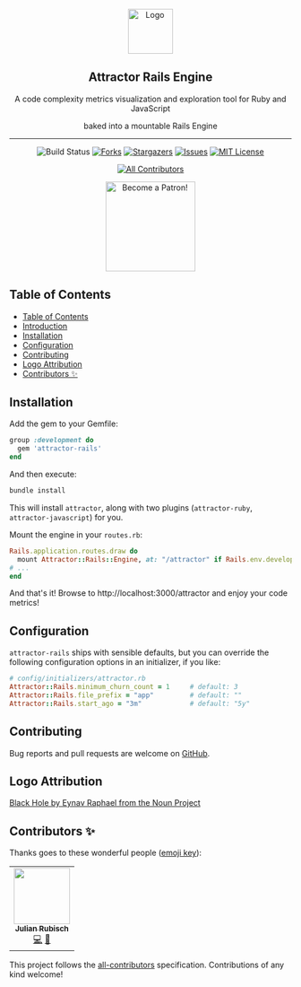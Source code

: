 <!-- MARKDOWN LINKS & IMAGES -->
<!-- Shields -->
[forks-shield]: https://img.shields.io/github/forks/julianrubisch/attractor-rails.svg?style=flat-square
[forks-url]: https://github.com/julianrubisch/attractor-rails/network/members
[stars-shield]: https://img.shields.io/github/stars/julianrubisch/attractor-rails.svg?style=flat-square
[stars-url]: https://github.com/julianrubisch/attractor-rails/stargazers
[issues-shield]: https://img.shields.io/github/issues/julianrubisch/attractor-rails.svg?style=flat-square
[issues-url]: https://github.com/julianrubisch/attractor-rails/issues
[license-shield]: https://img.shields.io/github/license/julianrubisch/attractor-rails.svg?style=flat-square
[license-url]: https://github.com/julianrubisch/attractor-rails/blob/master/LICENSE
[build-status]: https://travis-ci.org/julianrubisch/attractor-rails.svg?branch=master
[twitter-shield]: https://img.shields.io/twitter/follow/AttractorGem?style=social

<!-- Media -->
[logo-source]: https://thenounproject.com/term/black-hole/1043893

[repo]: https://github.com/julianrubisch/attractor-rails

<!-- PROJECT LOGO -->
<br />
<div align="center">
  <a href="https://github.com/julianrubisch/attractor-rails">
    <img src="https://user-images.githubusercontent.com/4352208/65411858-3dc84200-ddee-11e9-99b6-c9cdbeb533c5.png" alt="Logo" width="80" height="80">
  </a>
  <h2 align="center">Attractor Rails Engine</h2>
  <p align="center">A code complexity metrics visualization and exploration tool for Ruby and JavaScript</p>
  <p align="center">baked into a mountable Rails Engine</p>  

---

<!-- PROJECT SHIELDS -->
![Build Status][build-status]
[![Forks][forks-shield]][forks-url]
[![Stargazers][stars-shield]][stars-url]
[![Issues][issues-shield]][issues-url]
[![MIT License][license-shield]][license-url]
<!-- ALL-CONTRIBUTORS-BADGE:START - Do not remove or modify this section -->
[![All Contributors](https://img.shields.io/badge/all_contributors-1-orange.svg?style=flat-square)](#contributors-)
<!-- ALL-CONTRIBUTORS-BADGE:END -->
  <a href="https://www.patreon.com/user?u=24747270"><img src="https://c5.patreon.com/external/logo/become_a_patron_button@2x.png" alt="Become a Patron!" width="160" /></a>
</div>

## Table of Contents

- [Table of Contents](#table-of-contents)
- [Introduction](#introduction)
- [Installation](#installation)
- [Configuration](#configuration)
- [Contributing](#contributing)
- [Logo Attribution](#logo-attribution)
- [Contributors ✨](#contributors-%e2%9c%a8)

## Installation

Add the gem to your Gemfile:

```ruby
group :development do
  gem 'attractor-rails'
end
```

And then execute:

```sh
bundle install
```

This will install `attractor`, along with two plugins (`attractor-ruby`, `attractor-javascript`) for you.

Mount the engine in your `routes.rb`:

```ruby
Rails.application.routes.draw do
  mount Attractor::Rails::Engine, at: "/attractor" if Rails.env.development?
# ...
end
```

And that's it! Browse to http://localhost:3000/attractor and enjoy your code metrics!

## Configuration

`attractor-rails` ships with sensible defaults, but you can override the following configuration options in an initializer, if you like:

```ruby
# config/initializers/attractor.rb
Attractor::Rails.minimum_churn_count = 1     # default: 3
Attractor::Rails.file_prefix = "app"         # default: ""
Attractor::Rails.start_ago = "3m"            # default: "5y"
```

## Contributing

Bug reports and pull requests are welcome on [GitHub][repo].

## Logo Attribution

[Black Hole by Eynav Raphael from the Noun Project][logo-source]

## Contributors ✨

Thanks goes to these wonderful people ([emoji key](https://allcontributors.org/docs/en/emoji-key)):

<!-- ALL-CONTRIBUTORS-LIST:START - Do not remove or modify this section -->
<!-- prettier-ignore-start -->
<!-- markdownlint-disable -->
<table>
  <tr>
    <td align="center"><a href="http://www.julianrubisch.at"><img src="https://avatars0.githubusercontent.com/u/4352208?v=4" width="100px;" alt=""/><br /><sub><b>Julian Rubisch</b></sub></a><br /><a href="https://github.com/julianrubisch/attractor/commits?author=julianrubisch" title="Code">💻</a> <a href="https://github.com/julianrubisch/attractor/commits?author=julianrubisch" title="Documentation">📖</a></td>
  </tr>
</table>

<!-- markdownlint-enable -->
<!-- prettier-ignore-end -->
<!-- ALL-CONTRIBUTORS-LIST:END -->

This project follows the [all-contributors](https://github.com/all-contributors/all-contributors) specification. Contributions of any kind welcome!
